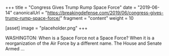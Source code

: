 +++
title = "Congress Gives Trump Rump Space Force"
date = "2019-06-14"
canonicalUrl = "https://breakingdefense.com/2019/06/congress-gives-trump-rump-space-force/"
fragment = "content"
weight = 10

[asset]
    image = "placeholder.png"
+++

WASHINGTON: When is a Space Force not a Space Force? When it is a 
reorganization of the Air Force by a different name. The House and Senate 
Armed ...
